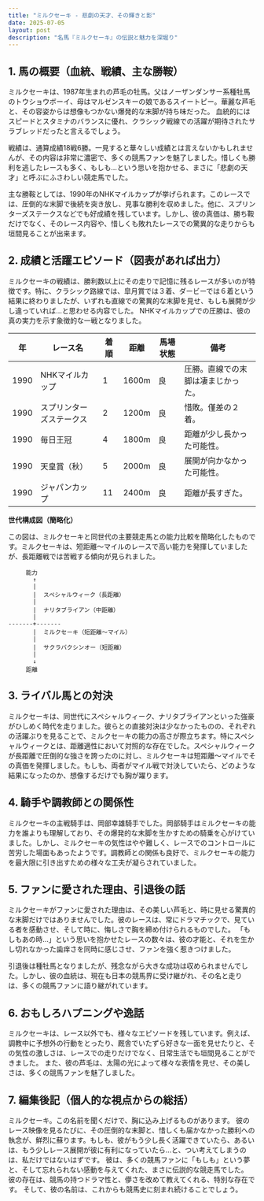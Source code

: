 ```yaml
---
title: "ミルクセーキ - 悲劇の天才、その輝きと影"
date: 2025-07-05
layout: post
description: "名馬『ミルクセーキ』の伝説と魅力を深堀り"
---
```


## 1. 馬の概要（血統、戦績、主な勝鞍）

ミルクセーキは、1987年生まれの芦毛の牡馬。父はノーザンダンサー系種牡馬のトウショウボーイ、母はマルゼンスキーの娘であるスイートピー。華麗な芦毛と、その容姿からは想像もつかない爆発的な末脚が持ち味だった。  血統的にはスピードとスタミナのバランスに優れ、クラシック戦線での活躍が期待されたサラブレッドだったと言えるでしょう。

戦績は、通算成績18戦6勝。一見すると華々しい成績とは言えないかもしれませんが、その内容は非常に濃密で、多くの競馬ファンを魅了しました。惜しくも勝利を逃したレースも多く、もしも…という思いを抱かせる、まさに「悲劇の天才」と呼ぶにふさわしい競走馬でした。

主な勝鞍としては、1990年のNHKマイルカップが挙げられます。このレースでは、圧倒的な末脚で後続を突き放し、見事な勝利を収めました。他に、スプリンターズステークスなどでも好成績を残しています。しかし、彼の真価は、勝ち鞍だけでなく、そのレース内容や、惜しくも敗れたレースでの驚異的な走りからも垣間見ることが出来ます。


## 2. 成績と活躍エピソード（図表があれば出力）

ミルクセーキの戦績は、勝利数以上にその走りで記憶に残るレースが多いのが特徴です。特に、クラシック路線では、皐月賞では３着、ダービーでは６着という結果に終わりましたが、いずれも直線での驚異的な末脚を見せ、もしも展開が少し違っていれば…と思わせる内容でした。  NHKマイルカップでの圧勝は、彼の真の実力を示す象徴的な一戦となりました。

| 年 | レース名            | 着順 | 距離 | 馬場状態 | 備考                                      |
|---|--------------------|-----|------|---------|-------------------------------------------|
| 1990 | NHKマイルカップ     | 1    | 1600m| 良      | 圧勝。直線での末脚は凄まじかった。          |
| 1990 | スプリンターズステークス | 2    | 1200m| 良      | 惜敗。僅差の２着。                        |
| 1990 | 毎日王冠            | 4    | 1800m| 良      | 距離が少し長かった可能性。                  |
| 1990 | 天皇賞（秋）        | 5    | 2000m| 良      | 展開が向かなかった可能性。                  |
| 1990 | ジャパンカップ       | 11   | 2400m| 良      | 距離が長すぎた。                         |


**世代構成図（簡略化）**

この図は、ミルクセーキと同世代の主要競走馬との能力比較を簡略化したものです。ミルクセーキは、短距離〜マイルのレースで高い能力を発揮していましたが、長距離戦では苦戦する傾向が見られました。


```
     能力
       ↑
       |  
       |  スペシャルウィーク（長距離）
       |  
       |  ナリタブライアン（中距離）
       |  
-------+-------
       |  ミルクセーキ（短距離～マイル）
       |
       |  サクラバクシンオー（短距離）
       |
       ↓
     距離
```

## 3. ライバル馬との対決

ミルクセーキは、同世代にスペシャルウィーク、ナリタブライアンといった強豪がひしめく時代を走りました。彼らとの直接対決は少なかったものの、それぞれの活躍ぶりを見ることで、ミルクセーキの能力の高さが際立ちます。特にスペシャルウィークとは、距離適性において対照的な存在でした。スペシャルウィークが長距離で圧倒的な強さを誇ったのに対し、ミルクセーキは短距離〜マイルでその真価を発揮しました。もしも、両者がマイル戦で対決していたら、どのような結果になったのか、想像するだけでも胸が躍ります。


## 4. 騎手や調教師との関係性

ミルクセーキの主戦騎手は、岡部幸雄騎手でした。岡部騎手はミルクセーキの能力を誰よりも理解しており、その爆発的な末脚を生かすための騎乗を心がけていました。しかし、ミルクセーキの気性はやや難しく、レースでのコントロールに苦労した場面もあったようです。調教師との関係も良好で、ミルクセーキの能力を最大限に引き出すための様々な工夫が凝らされていました。


## 5. ファンに愛された理由、引退後の話

ミルクセーキがファンに愛された理由は、その美しい芦毛と、時に見せる驚異的な末脚だけではありませんでした。彼のレースは、常にドラマチックで、見ている者を感動させ、そして時に、悔しさで胸を締め付けられるものでした。  「もしもあの時…」という思いを抱かせたレースの数々は、彼の才能と、それを生かし切れなかった歯痒さを同時に感じさせ、ファンを強く惹きつけました。

引退後は種牡馬となりましたが、残念ながら大きな成功は収められませんでした。しかし、彼の血統は、現在も日本の競馬界に受け継がれ、その名と走りは、多くの競馬ファンに語り継がれています。


## 6. おもしろハプニングや逸話

ミルクセーキは、レース以外でも、様々なエピソードを残しています。例えば、調教中に予想外の行動をとったり、厩舎でいたずら好きな一面を見せたりと、その気性の激しさは、レースでの走りだけでなく、日常生活でも垣間見ることができました。  また、彼の芦毛は、太陽の光によって様々な表情を見せ、その美しさは、多くの競馬ファンを魅了しました。


## 7. 編集後記（個人的な視点からの総括）

ミルクセーキ。この名前を聞くだけで、胸に込み上げるものがあります。  彼のレース映像を見るたびに、その圧倒的な末脚と、惜しくも届かなかった勝利への執念が、鮮烈に蘇ります。もしも、彼がもう少し長く活躍できていたら、あるいは、もう少しレース展開が彼に有利になっていたら…と、つい考えてしまうのは、私だけではないはずです。  彼は、多くの競馬ファンに「もしも」という夢と、そして忘れられない感動を与えてくれた、まさに伝説的な競走馬でした。  彼の存在は、競馬の持つドラマ性と、儚さを改めて教えてくれる、特別な存在です。  そして、彼の名前は、これからも競馬史に刻まれ続けることでしょう。
